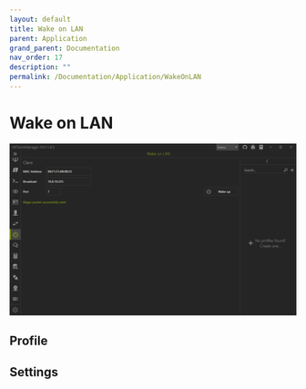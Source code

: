 ```yaml
---
layout: default
title: Wake on LAN
parent: Application
grand_parent: Documentation
nav_order: 17
description: ""
permalink: /Documentation/Application/WakeOnLAN
---
```


# Wake on LAN

![WakeOnLAN](16_WakeOnLAN.png)

## Profile

## Settings